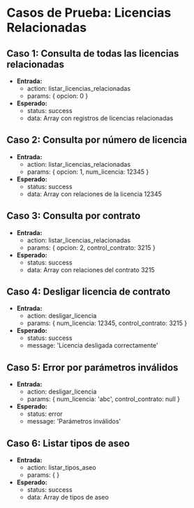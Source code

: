 # Casos de Prueba: Licencias Relacionadas

## Caso 1: Consulta de todas las licencias relacionadas
- **Entrada:**
  - action: listar_licencias_relacionadas
  - params: { opcion: 0 }
- **Esperado:**
  - status: success
  - data: Array con registros de licencias relacionadas

## Caso 2: Consulta por número de licencia
- **Entrada:**
  - action: listar_licencias_relacionadas
  - params: { opcion: 1, num_licencia: 12345 }
- **Esperado:**
  - status: success
  - data: Array con relaciones de la licencia 12345

## Caso 3: Consulta por contrato
- **Entrada:**
  - action: listar_licencias_relacionadas
  - params: { opcion: 2, control_contrato: 3215 }
- **Esperado:**
  - status: success
  - data: Array con relaciones del contrato 3215

## Caso 4: Desligar licencia de contrato
- **Entrada:**
  - action: desligar_licencia
  - params: { num_licencia: 12345, control_contrato: 3215 }
- **Esperado:**
  - status: success
  - message: 'Licencia desligada correctamente'

## Caso 5: Error por parámetros inválidos
- **Entrada:**
  - action: desligar_licencia
  - params: { num_licencia: 'abc', control_contrato: null }
- **Esperado:**
  - status: error
  - message: 'Parámetros inválidos'

## Caso 6: Listar tipos de aseo
- **Entrada:**
  - action: listar_tipos_aseo
  - params: { }
- **Esperado:**
  - status: success
  - data: Array de tipos de aseo
